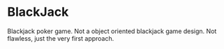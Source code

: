 # BlackJack
Blackjack poker game.
Not a object oriented blackjack game design. 
Not flawless, just the very first approach. 

